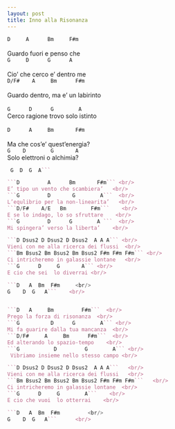 ```yaml
---
layout: post
title: Inno alla Risonanza
---
```


```D     A      Bm     F#m```<br/>        		
Guardo fuori e penso che   <br/>
```G     D      G  	   A``` <br/>  
Cio’ che cerco e’ dentro me  <br/>
```D/F#    A     Bm      F#m```<br/>   		
Guardo dentro, ma e’ un labirinto<br/>   
```G      D      G        A```   <br/>
 Cerco ragione trovo solo istinto <br/>  
```D      A     Bm       F#m```    <br/>  		
Ma che cos’e’ quest’energia?     <br/>
```G    D        G       A```     <br/>
Solo elettroni o alchimia?    <br/>


```D  A  Bm F#m <br/>                   
 G  D  G  A```     

```D         A      Bm       F#m``` <br/>  		
E’ tipo un vento che scambiera’   <br/>
```G         D       G        A```  <br/>
L’equlibrio per la non-linearita’   <br/>
```D/F#    A/E   Bm        F#m```    <br/>    		
E se lo indago, lo so sfruttare    <br/>
```G         D      G        A ```  <br/>
Mi spingera’ verso la liberta’    <br/>

```D Dsus2 D Dsus2 D Dsus2  A A A``` <br/>   
Vieni con me alla ricerca dei flussi  <br/>
```Bm Bsus2 Bm Bsus2 Bm Bsus2 F#m F#m F#m``` <br/>    	
Ci intricheremo in galassie lontane   <br/>
```G      D     G       A``` <br/>     
E cio che sei  lo diverrai <br/>    

```D   A  Bm  F#m     <br/>            
G    D  G   A```    <br/>


```D   A     Bm         F#m```  <br/>      		
Prego la forza di risonanza  <br/>
```G          D      G  	  A``` <br/>     
Mi fa guarire dalla tua mancanza  <br/>  
```D/F#     A     Bm      F#m```  <br/>      		
Ed alterando lo spazio-tempo    <br/>
```G           D         G        A``` <br/>    
 Vibriamo insieme nello stesso campo <br/>  

```D Dsus2 D Dsus2 D Dsus2  A A A```   <br/>   
Vieni con me alla ricerca dei flussi   <br/>
```Bm Bsus2 Bm Bsus2 Bm Bsus2 F#m F#m F#m```   <br/>  	
Ci intricheremo in galassie lontane  <br/>
```G      D     G        A```    <br/>
E cio che vuoi  lo otterrai    <br/>

```D   A  Bm  F#m         <br/>       
G    D  G   A```      <br/>
